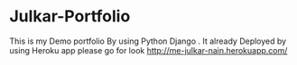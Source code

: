# Julkar-Portfolio
This is my Demo portfolio By using Python Django .
It already Deployed by using Heroku app 
please go for look http://me-julkar-nain.herokuapp.com/
